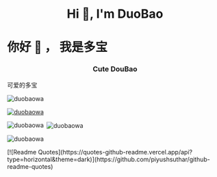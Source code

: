 <h1 align="center">Hi 👋, I'm DuoBao</h1>
<h1 align=“center”>你好 👋 ， 我是多宝</h1>
<h3 align="center">Cute DouBao</h3>  
可爱的多宝


<p align="left"> <img src="https://komarev.com/ghpvc/?username=duobaowa&label=Profile%20views&color=0e75b6&style=flat" alt="duobaowa" /> </p>

<p align="left"> <a href="https://github.com/ryo-ma/github-profile-trophy"><img src="https://github-profile-trophy.vercel.app/?username=duobaowa" alt="duobaowa" /></a> </p>


<p align="left">
</p>

<p><img align="left" src="https://github-readme-stats.vercel.app/api/top-langs?username=duobaowa&show_icons=true&locale=en&layout=compact" alt="duobaowa" /></p>

<p>&nbsp;<img align="center" src="https://github-readme-stats.vercel.app/api?username=duobaowa&show_icons=true&locale=en" alt="duobaowa" /></p>

<p><img align="center" src="https://github-readme-streak-stats.herokuapp.com/?user=duobaowa&" alt="duobaowa" /></p>
[![Readme Quotes](https://quotes-github-readme.vercel.app/api?type=horizontal&theme=dark)](https://github.com/piyushsuthar/github-readme-quotes)
